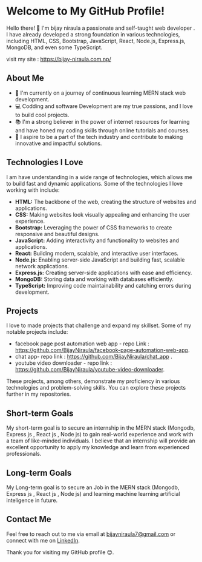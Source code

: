 # Welcome to My GitHub Profile!

Hello there! 👋 I'm bijay niraula a passionate and self-taught web developer .  I have already developed a strong foundation in various technologies, including HTML, CSS, Bootstrap, JavaScript, React, Node.js, Express.js, MongoDB, and even some TypeScript.

visit my site : https://bijay-niraula.com.np/

## About Me

- 🌱 I'm currently on a journey of continuous learning MERN stack web development.
- 💻 Codding and software Development are my true passions, and I love to build cool projects.
- 📚 I'm a strong believer in the power of internet resources for learning and have honed my coding skills through online tutorials and courses.
- 🚀 I aspire to be a part of the tech industry and contribute to making innovative and impactful solutions.

## Technologies I Love

I am have understanding in a wide range of technologies, which allows me to build fast and dynamic applications. Some of the technologies I love working with include:

- **HTML:** The backbone of the web, creating the structure of websites and applications.
- **CSS:** Making websites look visually appealing and enhancing the user experience.
- **Bootstrap:** Leveraging the power of CSS frameworks to create responsive and beautiful designs.
- **JavaScript:** Adding interactivity and functionality to websites and applications.
- **React:** Building modern, scalable, and interactive user interfaces.
- **Node.js:** Enabling server-side JavaScript and building fast, scalable network applications.
- **Express.js:** Creating server-side applications with ease and efficiency.
- **MongoDB:** Storing data and working with databases efficiently.
- **TypeScript:** Improving code maintainability and catching errors during development.

## Projects

I love to made projects that challenge and expand my skillset. Some of my notable projects include:

- facebook page post automation web app  - repo Link : https://github.com/BijayNiraula/facebook-page-automation-web-app.
- chat app-  repo link : https://github.com/BijayNiraula/chat_app .
- youtube video downloader - repo link : https://github.com/BijayNiraula/youtube-video-downloader.

These projects, among others, demonstrate my proficiency in various technologies and problem-solving skills. You can explore these projects further in my repositories.

## Short-term Goals

My short-term goal is to secure an internship  in the MERN stack (Mongodb, Express js , React js , Node js) to gain real-world experience and work with a team of like-minded individuals. I believe that an internship will provide an excellent opportunity to apply my knowledge and learn from experienced professionals. 

## Long-term Goals
My Long-term goal is to secure an Job   in the MERN stack (Mongodb, Express js , React js , Node js) and learning machine learning  artificial inteligence in future.

## Contact Me
Feel free to reach out to me via email at bijayniraula7@gmail.com or connect with me on [LinkedIn](https://www.linkedin.com/in/bijay-niraula-067735275/).

Thank you for visiting my GitHub profile 😊.
